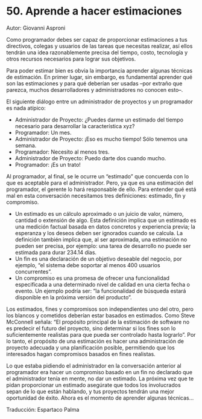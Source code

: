 # 50. Aprende a hacer estimaciones

Autor: Giovanni Asproni

Como programador debes ser capaz de proporcionar estimaciones a tus directivos, colegas y usuarios de las tareas que necesitas realizar, así ellos tendrán una idea razonablemente precisa del tiempo, costo, tecnología y otros recursos necesarios para lograr sus objetivos.

Para poder estimar bien es obvia la importancia aprender algunas técnicas de estimación. En primer lugar, sin embargo, es fundamental aprender qué son las estimaciones y para qué deberían ser usadas –por extraño que parezca, muchos desarrolladores y administradores no conocen esto–.

El siguiente diálogo entre un administrador de proyectos y un programador es nada atípico:

- Administrador de Proyecto: ¿Puedes darme un estimado del tiempo necesario para desarrollar la característica xyz?
- Programador: Un mes.
- Administrador de Proyecto: ¡Eso es mucho tiempo! Sólo tenemos una semana.
- Programador: Necesito al menos tres.
- Administrador de Proyecto: Puedo darte dos cuando mucho.
- Programador: ¡Es un trato!

Al programador, al final, se le ocurre un “estimado” que concuerda con lo que es aceptable para el administrador. Pero, ya que es una estimación del programador, el gerente lo hará responsable de ello. Para entender qué está mal en esta conversación necesitamos tres definiciones: estimado, fin y compromiso.

- Un estimado es un cálculo aproximado o un juicio de valor, número, cantidad o extensión de algo. Esta definición implica que un estimado es una medición factual basada en datos concretos y experiencia previa; la esperanza y los deseos deben ser ignorados cuando se calcula. La definición también implica que, al ser aproximada, una estimación no pueden ser precisa, por ejemplo: una tarea de desarrollo no puede ser estimada para durar 234.14 días.
- Un fin es una declaración de un objetivo deseable del negocio, por ejemplo, “el sistema debe soportar al menos 400 usuarios concurrentes”.
- Un compromiso es una promesa de ofrecer una funcionalidad especificada a una determinado nivel de calidad en una cierta fecha o evento. Un ejemplo podría ser: “la funcionalidad de búsqueda estará disponible en la próxima versión del producto”.

Los estimados, fines y compromisos son independientes uno del otro, pero los blancos y cometidos deberían estar basados en estimados. Como Steve McConnell señala: “El propósito principal de la estimación de software no es predecir el futuro del proyecto, sino determinar si los fines son lo suficientemente realistas para que pueda ser controlado hasta lograrlo”. Por lo tanto, el propósito de una estimación es hacer una administración de proyecto adecuada y una planificación posible, permitiendo que los interesados hagan compromisos basados en fines realistas.

Lo que estaba pidiendo el administrador en la conversación anterior al programador era hacer un compromiso basado en un fin no declarado que el administrador tenía en mente, no dar un estimado. La próxima vez que te pidan proporcionar un estimado asegúrate que todos los involucrados sepan de lo que están hablando, y tus proyectos tendrán una mejor oportunidad de éxito. Ahora es el momento de aprender algunas técnicas…

Traducción: Espartaco Palma
